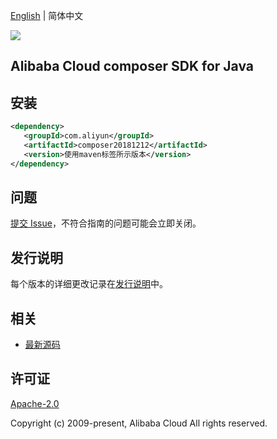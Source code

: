 [English](README.md) | 简体中文

![](https://aliyunsdk-pages.alicdn.com/icons/AlibabaCloud.svg)

## Alibaba Cloud composer SDK for Java

## 安装

```xml
<dependency>
   <groupId>com.aliyun</groupId>
   <artifactId>composer20181212</artifactId>
   <version>使用maven标签所示版本</version>
</dependency>
```

## 问题

[提交 Issue](https://github.com/aliyun/alibabacloud-sdk/issues/new)，不符合指南的问题可能会立即关闭。

## 发行说明

每个版本的详细更改记录在[发行说明](./ChangeLog.txt)中。

## 相关

- [最新源码](https://github.com/aliyun/alibabacloud-sdk/tree/master/java)

## 许可证

[Apache-2.0](http://www.apache.org/licenses/LICENSE-2.0)

Copyright (c) 2009-present, Alibaba Cloud All rights reserved.
